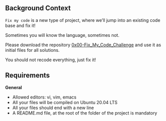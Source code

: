 ## Background Context

``` Fix my code ``` is a new type of project, where we’ll jump into an existing code base and fix it!

Sometimes you will know the language, sometimes not.

Please download the repository [0x00-Fix_My_Code_Challenge](https://github.com/alx-tools/0x00-Fix_My_Code_Challenge) and use it as initial files for all solutions.

You should not recode everything, just fix it!


## Requirements

**General**

+ Allowed editors: vi, vim, emacs
+ All your files will be compiled on Ubuntu 20.04 LTS
+ All your files should end with a new line
+ A README.md file, at the root of the folder of the project is mandatory
